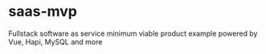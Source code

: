 # saas-mvp
Fullstack software as service minimum viable product example powered by Vue, Hapi, MySQL and more
